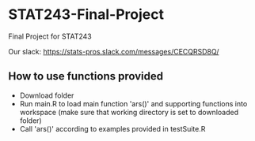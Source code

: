 # STAT243-Final-Project
Final Project for STAT243

Our slack: https://stats-pros.slack.com/messages/CECQRSD8Q/

## How to use functions provided
* Download folder
* Run main.R to load main function 'ars()' and supporting functions into workspace (make sure that working directory is set to downloaded folder)
* Call 'ars()' according to examples provided in testSuite.R
